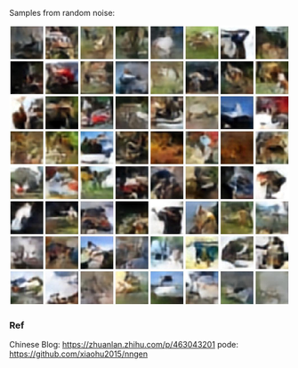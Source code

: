 

Samples from random noise:

![teaser](assets/generated_samples.jpg)

### Ref
Chinese Blog: https://zhuanlan.zhihu.com/p/463043201
pode: https://github.com/xiaohu2015/nngen
